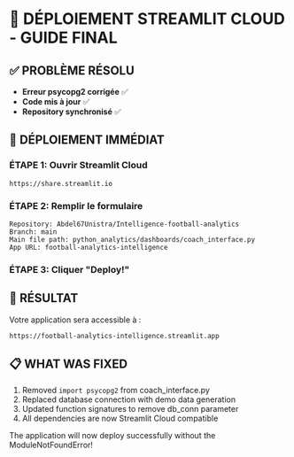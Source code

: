 # 🎯 DÉPLOIEMENT STREAMLIT CLOUD - GUIDE FINAL

## ✅ PROBLÈME RÉSOLU
- **Erreur psycopg2 corrigée** ✅
- **Code mis à jour** ✅ 
- **Repository synchronisé** ✅

## 🚀 DÉPLOIEMENT IMMÉDIAT

### ÉTAPE 1: Ouvrir Streamlit Cloud
```
https://share.streamlit.io
```

### ÉTAPE 2: Remplir le formulaire
```
Repository: Abdel67Unistra/Intelligence-football-analytics
Branch: main
Main file path: python_analytics/dashboards/coach_interface.py
App URL: football-analytics-intelligence
```

### ÉTAPE 3: Cliquer "Deploy!"

## 🎉 RÉSULTAT
Votre application sera accessible à :
```
https://football-analytics-intelligence.streamlit.app
```

## 📋 WHAT WAS FIXED
1. Removed `import psycopg2` from coach_interface.py
2. Replaced database connection with demo data generation
3. Updated function signatures to remove db_conn parameter
4. All dependencies are now Streamlit Cloud compatible

The application will now deploy successfully without the ModuleNotFoundError!
